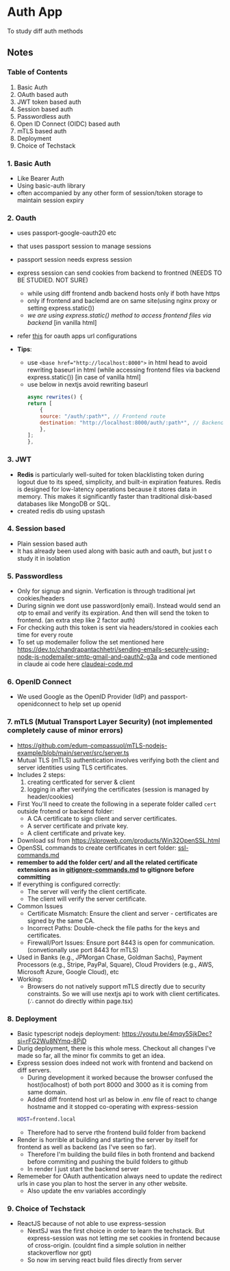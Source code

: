 # Auth App

To study diff auth methods

## Notes

### Table of Contents

1. Basic Auth
2. OAuth based auth
3. JWT token based auth
4. Session based auth
5. Passwordless auth
6. Open ID Connect (OIDC) based auth
7. mTLS based auth
8. Deployment
9. Choice of Techstack

### 1. Basic Auth

- Like Bearer Auth
- Using basic-auth library
- often accompanied by any other form of session/token storage to maintain session expiry

### 2. Oauth

- uses passport-google-oauth20 etc
- that uses passport session to manage sessions
- passport session needs express session
- express session can send cookies from backend to frontned (NEEDS TO BE STUDIED. NOT SURE)

  - while using diff frontend andb backend hosts only if both have https
  - only if frontend and baclemd are on same site(using nginx proxy or setting express.static())
  - _we are using express.static() method to access frontend files via backend_ [in vanilla html]
- refer [this](./oauth-oidc.md) for oauth apps url configurations

- **Tips**:
  - use `<base href="http://localhost:8000">` in html head to avoid rewriting baseurl in html (while accessing frontend files via backend express.static()) [in case of vanilla html]
  - use below in nextjs avoid rewriting baseurl
    ```js
    async rewrites() {
    return [
        {
        source: "/auth/:path*", // Frontend route
        destination: "http://localhost:8000/auth/:path*", // Backend route
        },
    ];
    },
    ```

### 3. JWT

- **Redis** is particularly well-suited for token blacklisting token during logout due to its speed, simplicity, and built-in expiration features. Redis is designed for low-latency operations because it stores data in memory. This makes it significantly faster than traditional disk-based databases like MongoDB or SQL.
- created redis db using upstash

### 4. Session based

- Plain session based auth
- It has already been used along with basic auth and oauth, but just t o study it in isolation

### 5. Passwordless

- Only for signup and signin. Verfication is through traditional jwt cookies/headers
- During signin we dont use password(only email). Instead would send an otp to email and verify its expiration. And then will send the token to frontend. (an extra step like 2 factor auth)
- For checking auth this token is sent via headers/stored in cookies each time for every route
- To set up modemailer follow the set mentioned here https://dev.to/chandrapantachhetri/sending-emails-securely-using-node-js-nodemailer-smtp-gmail-and-oauth2-g3a and code mentioned in claude ai code here [claudeai-code.md](./claudeai-code.md)

### 6. OpenID Connect

- We used Google as the OpenID Provider (IdP) and passport-openidconnect to help set up openid

### 7. mTLS (Mutual Transport Layer Security) (not implemented completely cause of minor errors)

- https://github.com/edum-compassuol/mTLS-nodejs-example/blob/main/server/src/server.ts
- Mutual TLS (mTLS) authentication involves verifying both the client and server identities using TLS certificates.
- Includes 2 steps:
  1. creating certficated for server & client
  2. logging in after verifying the certificates (session is managed by header/cookies)
- First You'll need to create the following in a seperate folder called `cert` outside frotend or backend folder:
  - A CA certificate to sign client and server certificates.
  - A server certificate and private key.
  - A client certificate and private key.
- Download ssl from https://slproweb.com/products/Win32OpenSSL.html
- OpenSSL commands to create certificates in cert folder: [ssl-commands.md](./ssl-commands.md)
- **remember to add the folder cert/ and all the related certificate extensions as in [gitignore-commands.md](./gitignore-commands.md) to gitignore before committing**
- If everything is configured correctly:
  - The server will verify the client certificate.
  - The client will verify the server certificate.
- Common Issues
  - Certificate Mismatch: Ensure the client and server - certificates are signed by the same CA.
  - Incorrect Paths: Double-check the file paths for the keys and certificates.
  - Firewall/Port Issues: Ensure port 8443 is open for communication.(convetionally use port 8443 for mTLS)
- Used in Banks (e.g., JPMorgan Chase, Goldman Sachs), Payment Processors (e.g., Stripe, PayPal, Square), Cloud Providers (e.g., AWS, Microsoft Azure, Google Cloud), etc
- Working:
  - Browsers do not natively support mTLS directly due to security constraints. So we will use nextjs api to work with client certificates. (∴ cannot do directly within page.tsx)

### 8. Deployment

- Basic typescript nodejs deployment: https://youtu.be/4mqy5SjkDec?si=rFG2Wu8NYmq-8PjD
- Durig deployment, there is this whole mess. Checkout all changes I've made so far, all the minor fix commits to get an idea.
- Express session does indeed not work with frontend and backend on diff servers.
  - During development it worked because the browser confused the host(localhost) of both port 8000 and 3000 as it is coming from same domain.
  - Added diff frontend host url as below in .env file of react to change hostname and it stopped co-operating with express-session 
  ```bash
  HOST=frontend.local
  ```
  - Therefore had to serve rthe frontend build folder from backend
- Render is horrible at building and starting the server by itself for frontend as well as backend (as I've seen so far).
  - Therefore I'm building the build files in both frontend and backend before commiting and pushing the build folders to github
  - In render I just start the backend server
- Rememeber for OAuth authentication always need to update the redirect urls in case you plan to host the server in any other website. 
  - Also update the env variables accordingly

### 9. Choice of Techstack

- ReactJS because of not able to use express-session
  - NextSJ was the first choice in order to learn the techstack. But express-session was not letting me set cookies in frontend because of cross-origin. (couldnt find a simple solution in neither stackoverflow nor gpt)
  - So now im serving react build files directly from server
